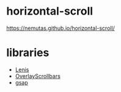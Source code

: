 # horizontal-scroll

https://nemutas.github.io/horizontal-scroll/

# libraries

- [Lenis](https://github.com/studio-freight/lenis)
- [OverlayScrollbars](https://kingsora.github.io/OverlayScrollbars/)
- [gsap](https://greensock.com/)
